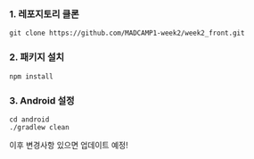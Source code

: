 ### 1. 레포지토리 클론
```
git clone https://github.com/MADCAMP1-week2/week2_front.git
```
### 2. 패키지 설치
```
npm install
```
### 3. Android 설정
```
cd android
./gradlew clean
```
이후 변경사항 있으면 업데이트 예정!
